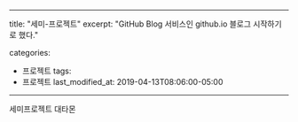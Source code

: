 
---
title:  "세미-프로젝트"
excerpt: "GitHub Blog 서비스인 github.io 블로그 시작하기로 했다."

categories:
  - 프로젝트
tags:
  - 프로젝트
last_modified_at: 2019-04-13T08:06:00-05:00
---


세미프로젝트 대타몬
